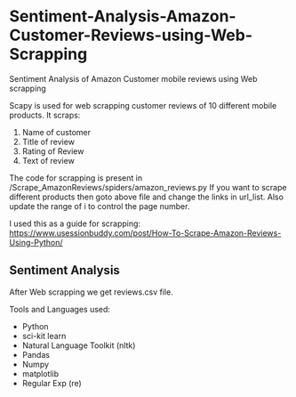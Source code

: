 # Sentiment-Analysis-Amazon-Customer-Reviews-using-Web-Scrapping #
Sentiment Analysis of Amazon Customer mobile reviews using Web scrapping

Scapy is used for web scrapping customer reviews of 10 different mobile products. 
It scraps:
1. Name of customer
2. Title of review
3. Rating of Review
4. Text of review

The code for scrapping is present in /Scrape_AmazonReviews/spiders/amazon_reviews.py
If you want to scrape different products then goto above file and change the links in url_list. Also update the range of i to control the page number.

I used this as a guide for scrapping: https://www.usessionbuddy.com/post/How-To-Scrape-Amazon-Reviews-Using-Python/

## Sentiment Analysis ##
After Web scrapping we get reviews.csv file.

Tools and Languages used:

* Python
* sci-kit learn
* Natural Language Toolkit (nltk)
* Pandas
* Numpy
* matplotlib
* Regular Exp (re)



